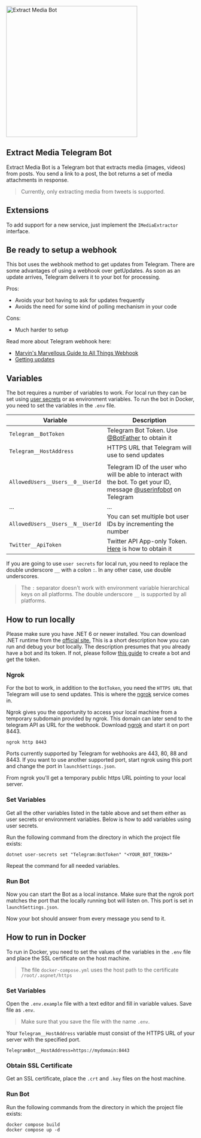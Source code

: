 <br/>
<img alt="Extract Media Bot" src="https://user-images.githubusercontent.com/2874236/207464927-f8001c64-ff88-4355-b4cc-7a57dfac3139.svg" width="350" />

## Extract Media Telegram Bot

Extract Media Bot is a Telegram bot that extracts media (images, videos) from posts. You send a link to a post, the bot returns a set of media attachments in response.
>Currently, only extracting media from tweets is supported.

## Extensions

To add support for a new service, just implement the `IMediaExtractor` interface.

## Be ready to setup a webhook

This bot uses the webhook method to get updates from Telegram. There are some advantages of using a webhook over getUpdates. As soon as an update arrives, Telegram delivers it to your bot for processing.

Pros:
* Avoids your bot having to ask for updates frequently
* Avoids the need for some kind of polling mechanism in your code

Cons:
* Much harder to setup

Read more about Telegram webhook here:

- [Marvin's Marvellous Guide to All Things Webhook](https://core.telegram.org/bots/webhooks)
- [Getting updates](https://core.telegram.org/bots/api#getting-updates)

## Variables

The bot requires a number of variables to work. For local run they can be set using [user secrets](https://learn.microsoft.com/en-us/aspnet/core/security/app-secrets) or as environment variables. To run the bot in Docker, you need to set the variables in the `.env` file.

| Variable                         | Description                                                                                                                                      |
|----------------------------------|--------------------------------------------------------------------------------------------------------------------------------------------------|
| `Telegram__BotToken`             | Telegram Bot Token. Use [@BotFather](https://t.me/botfather) to obtain it                                                                        |
| `Telegram__HostAddress`          | HTTPS URL that Telegram will use to send updates                                                                                                 |
|                                  |                                                                                                                                                  |
| `AllowedUsers__Users__0__UserId` | Telegram ID of the user who will be able to interact with the bot. To get your ID, message [@userinfobot](https://t.me/@userinfobot) on Telegram |
| ...                              | ...                                                                                                                                              |
| `AllowedUsers__Users__N__UserId` | You can set multiple bot user IDs by incrementing the number                                                                                     |
| `Twitter__ApiToken`              | Twitter API App-only Token. [Here](https://developer.twitter.com/en/docs/authentication/oauth-2-0/bearer-tokens) is how to obtain it             |

If you are going to use `user secrets` for local run, you need to replace the double underscore `__` with a colon `:`.
In any other case, use double underscores.

>The `:` separator doesn't work with environment variable hierarchical keys on all platforms. The double underscore `__` is supported by all platforms.

## How to run locally

Please make sure you have .NET 6 or newer installed. You can download .NET runtime from the [official site.](https://dotnet.microsoft.com/download)
This is a short description how you can run and debug your bot locally. The description presumes that you already have a bot and its token. If not, please follow [this guide](https://core.telegram.org/bots/tutorial#obtain-your-bot-token) to create a bot and get the token.

### Ngrok

For the bot to work, in addition to the `BotToken`, you need the `HTTPS URL` that Telegram will use to send updates. This is where the [ngrok](https://ngrok.com) service comes in.

Ngrok gives you the opportunity to access your local machine from a temporary subdomain provided by ngrok. This domain can later send to the telegram API as URL for the webhook.
Download [ngrok](https://ngrok.com/download) and start it on port 8443.

```shell
ngrok http 8443 
```

Ports currently supported by Telegram for webhooks are 443, 80, 88 and 8443. If you want to use another supported port, start ngrok using this port and change the port in `launchSettings.json`.

From ngrok you'll get a temporary public https URL pointing to your local server.

### Set Variables

Get all the other variables listed in the table above and set them either as user secrets or environment variables.
Below is how to add variables using user secrets.

Run the following command from the directory in which the project file exists:

```shell
dotnet user-secrets set "Telegram:BotToken" "<YOUR_BOT_TOKEN>"
```

Repeat the command for all needed variables.

### Run Bot

Now you can start the Bot as a local instance. Make sure that the ngrok port matches the port that the locally running bot will listen on. This port is set in `launchSettings.json`.

Now your bot should answer from every message you send to it.

## How to run in Docker

To run in Docker, you need to set the values of the variables in the `.env` file and place the SSL certificate on the host machine.

>The file `docker-compose.yml` uses the host path to the certificate `/root/.aspnet/https`

### Set Variables

Open the `.env.example` file with a text editor and fill in variable values. Save file as `.env`.
> Make sure that you save the file with the name `.env`.

Your `Telegram__HostAddress` variable must consist of the HTTPS URL of your server with the specified port.
```
TelegramBot__HostAddress=https://mydomain:8443
```

### Obtain SSL Certificate

Get an SSL certificate, place the `.crt` and `.key` files on the host machine.

### Run Bot

Run the following commands from the directory in which the project file exists:

```shell
docker compose build
docker compose up -d
```
